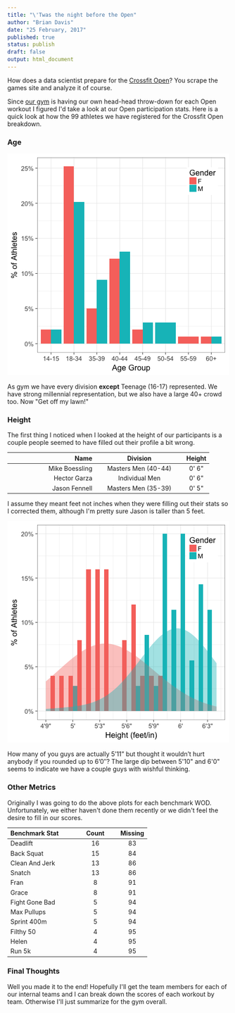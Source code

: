 ```yaml
---
title: "\'Twas the night before the Open"
author: "Brian Davis"
date: "25 February, 2017"
published: true
status: publish
draft: false
output: html_document
---
```

 

 
How does a data scientist prepare for the [Crossfit
Open](https://games.crossfit.com/)?  You scrape the games site and analyze it of
course.
 
Since [our gym](http://crossfitpropel.com/) is having our own head-head
throw-down for each Open workout I figured I'd take a look at our Open
participation stats.  Here is a quick look at how the 99
athletes we have registered for the Crossfit Open breakdown. 
 
 
### Age
 
![plot of chunk age](/figures/age-1.png)
 
As gym we have every division **except** Teenage (16-17) represented.  We have
strong millennial representation, but we also have a large 40+ crowd too. 
Now "Get off my lawn!"
 
### Height
 
The first thing I noticed when I looked at the height of our participants is a couple people seemed to have filled out their profile a bit wrong.
 
<table>
<col width="200">
<col width="200">
 <thead>
  <tr>
   <th style="text-align:right;"> Name </th>
   <th style="text-align:center;"> Division </th>
   <th style="text-align:center;"> Height </th>
  </tr>
 </thead>
<tbody>
  <tr>
   <td style="text-align:right;"> Mike Boessling </td>
   <td style="text-align:center;"> Masters Men (40-44) </td>
   <td style="text-align:center;"> 0' 6&quot; </td>
  </tr>
  <tr>
   <td style="text-align:right;"> Hector Garza </td>
   <td style="text-align:center;"> Individual Men </td>
   <td style="text-align:center;"> 0' 6&quot; </td>
  </tr>
  <tr>
   <td style="text-align:right;"> Jason Fennell </td>
   <td style="text-align:center;"> Masters Men (35-39) </td>
   <td style="text-align:center;"> 0' 5&quot; </td>
  </tr>
</tbody>
</table>
 
 
I assume they meant feet not inches when they were filling out their stats so I corrected them, although I'm pretty sure Jason is taller than 5 feet.
 
![plot of chunk height_plot](/figures/height_plot-1.png)
 
How many of you guys are actually 5’11” but thought it wouldn’t hurt anybody if you rounded up to 6’0″?  The large dip between 5'10" and 6'0" seems to indicate we have a couple guys with wishful thinking.
 
### Other Metrics
 
Originally I was going to do the above plots for each benchmark WOD.  Unfortunately, we either haven't done them recently or we didn't feel the desire to fill in our scores.
 
<table>
<col width="150">
<col width="100">
 <thead>
  <tr>
   <th style="text-align:left;"> Benchmark Stat </th>
   <th style="text-align:center;"> Count </th>
   <th style="text-align:center;"> Missing </th>
  </tr>
 </thead>
<tbody>
  <tr>
   <td style="text-align:left;"> Deadlift </td>
   <td style="text-align:center;"> 16 </td>
   <td style="text-align:center;"> 83 </td>
  </tr>
  <tr>
   <td style="text-align:left;"> Back Squat </td>
   <td style="text-align:center;"> 15 </td>
   <td style="text-align:center;"> 84 </td>
  </tr>
  <tr>
   <td style="text-align:left;"> Clean And Jerk </td>
   <td style="text-align:center;"> 13 </td>
   <td style="text-align:center;"> 86 </td>
  </tr>
  <tr>
   <td style="text-align:left;"> Snatch </td>
   <td style="text-align:center;"> 13 </td>
   <td style="text-align:center;"> 86 </td>
  </tr>
  <tr>
   <td style="text-align:left;"> Fran </td>
   <td style="text-align:center;"> 8 </td>
   <td style="text-align:center;"> 91 </td>
  </tr>
  <tr>
   <td style="text-align:left;"> Grace </td>
   <td style="text-align:center;"> 8 </td>
   <td style="text-align:center;"> 91 </td>
  </tr>
  <tr>
   <td style="text-align:left;"> Fight Gone Bad </td>
   <td style="text-align:center;"> 5 </td>
   <td style="text-align:center;"> 94 </td>
  </tr>
  <tr>
   <td style="text-align:left;"> Max Pullups </td>
   <td style="text-align:center;"> 5 </td>
   <td style="text-align:center;"> 94 </td>
  </tr>
  <tr>
   <td style="text-align:left;"> Sprint 400m </td>
   <td style="text-align:center;"> 5 </td>
   <td style="text-align:center;"> 94 </td>
  </tr>
  <tr>
   <td style="text-align:left;"> Filthy 50 </td>
   <td style="text-align:center;"> 4 </td>
   <td style="text-align:center;"> 95 </td>
  </tr>
  <tr>
   <td style="text-align:left;"> Helen </td>
   <td style="text-align:center;"> 4 </td>
   <td style="text-align:center;"> 95 </td>
  </tr>
  <tr>
   <td style="text-align:left;"> Run 5k </td>
   <td style="text-align:center;"> 4 </td>
   <td style="text-align:center;"> 95 </td>
  </tr>
</tbody>
</table>
 
### Final Thoughts
 
Well you made it to the end!  Hopefully I'll get the team members for each of our internal teams and I can break down the scores of each workout by team.  Otherwise I'll just summarize for the gym overall.
